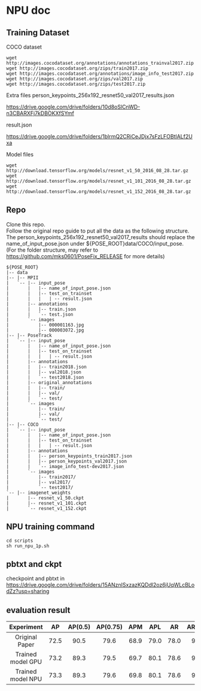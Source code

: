 
# NPU doc

## Training Dataset
COCO dataset
```
wget http://images.cocodataset.org/annotations/annotations_trainval2017.zip
wget http://images.cocodataset.org/zips/train2017.zip
wget http://images.cocodataset.org/annotations/image_info_test2017.zip
wget http://images.cocodataset.org/zips/val2017.zip
wget http://images.cocodataset.org/zips/test2017.zip
```
Extra files 
person_keypoints_256x192_resnet50_val2017_results.json

https://drive.google.com/drive/folders/10d8oSlCnWD-n3CBARXFj7kDBOKXfSYmf 

result.json 

https://drive.google.com/drive/folders/1blrmQ2CRiCeJDjx7sFzLFOBtlALf2Uxa  

Model files
```
wget http://download.tensorflow.org/models/resnet_v1_50_2016_08_28.tar.gz
wget http://download.tensorflow.org/models/resnet_v1_101_2016_08_28.tar.gz
wget http://download.tensorflow.org/models/resnet_v1_152_2016_08_28.tar.gz
```


## Repo  
Clone this repo.  
Follow the original repo guide to put all the data as the following structure. The person_keypoints_256x192_resnet50_val2017_results should replace the name_of_input_pose.json under ${POSE_ROOT}data/COCO/input_pose. (For the folder structure, may refer to https://github.com/mks0601/PoseFix_RELEASE for more details)

```
${POSE_ROOT}
|-- data
|-- |-- MPII
|   `-- |-- input_pose
|       |   |-- name_of_input_pose.json
|       |   |-- test_on_trainset
|       |   |   | -- result.json
|       |-- annotations
|       |   |-- train.json
|       |   `-- test.json
|       `-- images
|           |-- 000001163.jpg
|           |-- 000003072.jpg
|-- |-- PoseTrack
|   `-- |-- input_pose
|       |   |-- name_of_input_pose.json
|       |   |-- test_on_trainset
|       |   |   | -- result.json
|       |-- annotations
|       |   |-- train2018.json
|       |   |-- val2018.json
|       |   `-- test2018.json
|       |-- original_annotations
|       |   |-- train/
|       |   |-- val/
|       |   `-- test/
|       `-- images
|           |-- train/
|           |-- val/
|           `-- test/
|-- |-- COCO
|   `-- |-- input_pose
|       |   |-- name_of_input_pose.json
|       |   |-- test_on_trainset
|       |   |   | -- result.json
|       |-- annotations
|       |   |-- person_keypoints_train2017.json
|       |   |-- person_keypoints_val2017.json
|       |   `-- image_info_test-dev2017.json
|       `-- images
|           |-- train2017/
|           |-- val2017/
|           `-- test2017/
`-- |-- imagenet_weights
|       |-- resnet_v1_50.ckpt
|       |-- resnet_v1_101.ckpt
|       `-- resnet_v1_152.ckpt
```

## NPU training command

```
cd scripts
sh run_npu_1p.sh
```


## pbtxt and ckpt
checkpoint and pbtxt in https://drive.google.com/drive/folders/15ANznISxzazKQDdl2oz6jUqWLcBLodZz?usp=sharing

## evaluation result
| Experiment        | AP | AP(0.5) | AP(0.75) |  APM  | APL | AR | AR(0.5) | AR(0.75) |ARM | ARL |
|:-----------------:|:---------:|:---------:|:----------:|:-------:|:-----------------:|:---------:|:---------:|:----------:|:-----:|-----|
|Original Paper|72.5|90.5|79.6|68.9|79.0|78.0|94.1|84.4|73.4|84.1|
|Trained model GPU|73.2|89.3|79.5|69.7|80.1|78.6|93.2|84.3|74.3|84.9|
|Trained model NPU|73.3|89.3|79.6|69.8|80.1|78.6|93.3|84.4|74.4|84.9|






